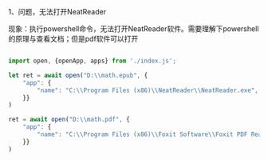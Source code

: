 

1、问题，无法打开NeatReader

现象：执行powershell命令，无法打开NeatReader软件。需要理解下powershell的原理与查看文档；但是pdf软件可以打开

```javascript

import open, {openApp, apps} from './index.js';

let ret = await open("D:\\math.epub", {
	"app": {
		"name": "C:\\Program Files (x86)\\NeatReader\\NeatReader.exe",
	}}
)

ret = await open("D:\\math.pdf", {
	"app": {
		"name": "C:\\Program Files (x86)\\Foxit Software\\Foxit PDF Reader\\FoxitPDFReader.exe",
	}}
)

```

